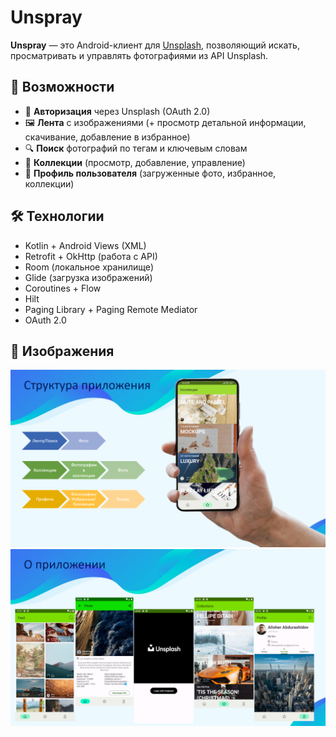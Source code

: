 # Unspray  

**Unspray** — это Android-клиент для [Unsplash](https://unsplash.com), позволяющий искать, просматривать и управлять фотографиями из API Unsplash.  

## 🚀 Возможности  
- 🔑 **Авторизация** через Unsplash (OAuth 2.0)  
- 🖼 **Лента** с изображениями (+ просмотр детальной информации, скачивание, добавление в избранное)  
- 🔍 **Поиск** фотографий по тегам и ключевым словам  
- 📁 **Коллекции** (просмотр, добавление, управление)  
- 👤 **Профиль пользователя** (загруженные фото, избранное, коллекции)  

## 🛠 Технологии  
- Kotlin + Android Views (XML)  
- Retrofit + OkHttp (работа с API)  
- Room (локальное хранилище)  
- Glide (загрузка изображений)  
- Coroutines + Flow
- Hilt
- Paging Library + Paging Remote Mediator
- OAuth 2.0  

## 📸 Изображения  
![Описание изображения](app-structure.png)
![Описание изображения](screens.png)
